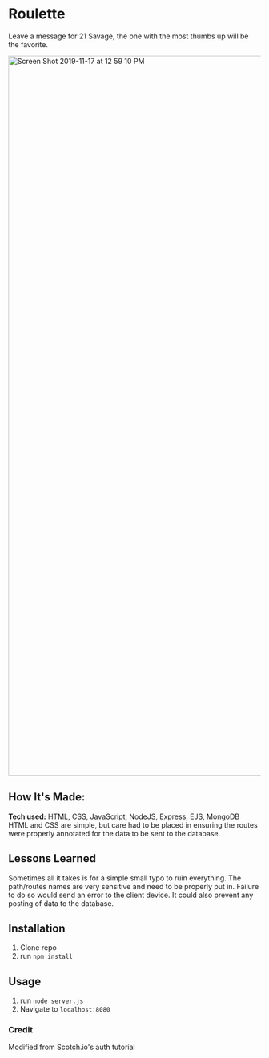# Roulette
Leave a message for 21 Savage, the one with the most thumbs up will be the favorite.

<img width="1440" alt="Screen Shot 2019-11-17 at 12 59 10 PM" src="https://user-images.githubusercontent.com/55306344/69011578-1dbe8600-093a-11ea-9f61-5c3667a4f53e.png">



## How It's Made:
**Tech used:** HTML, CSS, JavaScript, NodeJS, Express, EJS, MongoDB
HTML and CSS are simple, but care had to be placed in ensuring the routes were properly annotated for the data to be sent to the database.

## Lessons Learned
Sometimes all it takes is for a simple small typo to ruin everything. The path/routes names are very sensitive and need to be properly put in. Failure to do so would send an error to the client device. It could also prevent any posting of data to the database.



## Installation

1. Clone repo
2. run `npm install`

## Usage

1. run `node server.js`
2. Navigate to `localhost:8080`

### Credit

Modified from Scotch.io's auth tutorial
